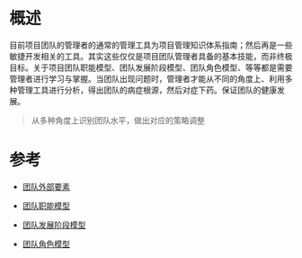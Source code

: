 # 概述

目前项目团队的管理者的通常的管理工具为项目管理知识体系指南；然后再是一些敏捷开发相关的工具。其实这些仅仅是项目团队管理者具备的基本技能，而非终极目标。关于项目团队职能模型、团队发展阶段模型、团队角色模型、等等都是需要管理者进行学习与掌握。当团队出现问题时，管理者才能从不同的角度上、利用多种管理工具进行分析，得出团队的病症根源，然后对症下药。保证团队的健康发展。


> 从多种角度上识别团队水平，做出对应的策略调整

# 参考

* [团队外部要素](/team/part1.md)

* [团队职能模型](/team/part2.md)

* [团队发展阶段模型](/team/part3.md)

* [团队角色模型](/team/part4.md)